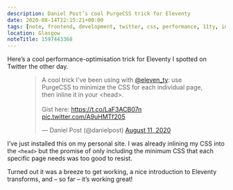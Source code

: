 ```yaml
---
description: Daniel Post’s cool PurgeCSS trick for Eleventy
date: 2020-08-14T22:15:21+00:00
tags: [note, frontend, development, twitter, css, performance, 11ty, inline, head]
location: Glasgow
noteTitle: 1597443368
---
```


Here’s a cool performance-optimisation trick for Eleventy I spotted on Twitter the other day.

<figure>

<blockquote class="twitter-tweet"><p lang="en" dir="ltr">A cool trick I&#39;ve been using with <a href="https://twitter.com/eleven_ty?ref_src=twsrc%5Etfw">@eleven_ty</a>: use PurgeCSS to minimize the CSS for each individual page, then inline it in your &lt;head&gt;.<br><br>Gist here: <a href="https://t.co/LaF3ACB07n">https://t.co/LaF3ACB07n</a> <a href="https://t.co/A9uHMTf205">pic.twitter.com/A9uHMTf205</a></p>&mdash; Daniel Post (@danielpost) <a href="https://twitter.com/danielpost/status/1293286796604956673?ref_src=twsrc%5Etfw">August 11, 2020</a></blockquote> <script async src="https://platform.twitter.com/widgets.js" charset="utf-8"></script>

</figure>

I’ve just installed this on my personal site. I was already inlining my CSS into the `<head>` but the promise of only including the minimum CSS that each specific page needs was too good to resist.

Turned out it was a breeze to get working, a nice introduction to Eleventy transforms, and – so far – it’s working great!
